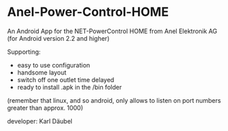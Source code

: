 Anel-Power-Control-HOME
=======================

An Android App for the NET-PowerControl HOME from Anel Elektronik AG (for Android version 2.2 and higher)

Supporting:
- easy to use configuration
- handsome layout
- switch off one outlet time delayed
- ready to install .apk in the /bin folder


(remember that linux, and so android, only allows to listen on port numbers greater than approx. 1000)

developer: Karl Däubel
